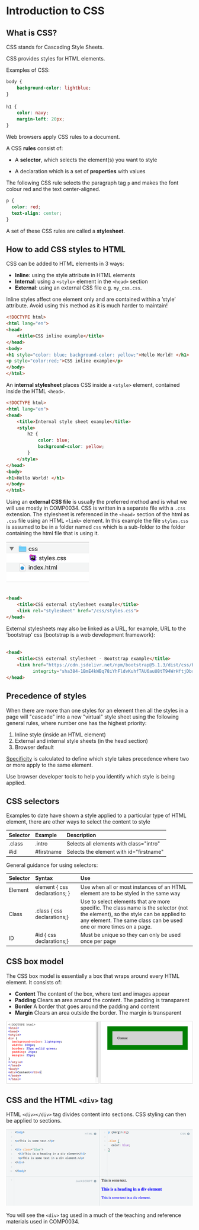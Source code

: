 # Introduction to CSS

## What is CSS?

CSS stands for Cascading Style Sheets.

CSS provides styles for HTML elements.

Examples of CSS:

```css
body {
    background-color: lightblue;
}

h1 {
    color: navy;
    margin-left: 20px;
}
```

Web browsers apply CSS rules to a document.

A CSS **rules** consist of:

- A **selector**, which selects the element(s) you want to style

- A declaration which is a set of **properties** with values

The following CSS rule selects the paragraph tag `p` and makes the font colour red and the text center-aligned.

```css
p {
  color: red;
  text-align: center;
}
```

A set of these CSS rules are called a **stylesheet**.

## How to add CSS styles to HTML

CSS can be added to HTML elements in 3 ways:

- **Inline**: using the style attribute in HTML elements
- **Internal**: using a `<style>` element in the `<head>` section
- **External**: using an external CSS file e.g. `my_css.css`.

Inline styles affect one element only and are contained within a ’style’ attribute. Avoid using this method as it is
much harder to maintain!

```html
<!DOCTYPE html>
<html lang="en">
<head>
    <title>CSS inline example</title>
</head>
<body>
<h1 style="color: blue; background-color: yellow;">Hello World! </h1>
<p style="color:red;">CSS inline example</p>
</body>
</html>
```

An **internal stylesheet** places CSS inside a `<style>` element, contained inside the HTML `<head>`.

```html
<!DOCTYPE html>
<html lang="en">
<head>
    <title>Internal style sheet example</title>
    <style>
        h2 {
            color: blue;
            background-color: yellow;
        }
    </style>
</head>
<body>
<h1>Hello World! </h1>
</body>
</html>
```

Using an **external CSS file** is usually the preferred method and is what we will use mostly in COMP0034. CSS is written in a separate file with a `.css`
extension. The stylesheet is referenced in the `<head>` section of the html as `.css` file using an HTML `<link>`
element. In this example the file `styles.css` is assumed to be in a folder named `css` which is a sub-folder to the
folder containing the html file that is using it.

![Directory showing css](img/css_dir.png)

```html

<head>
    <title>CSS external stylesheet example</title>
    <link rel="stylesheet" href="/css/styles.css">
</head>
```

External stylesheets may also be linked as a URL, for example, URL to the ‘bootstrap’ css (bootstrap is a web
development framework):

```html

<head>
    <title>CSS external stylesheet - Bootstrap example</title>
    <link href="https://cdn.jsdelivr.net/npm/bootstrap@5.1.3/dist/css/bootstrap.min.css" rel="stylesheet"
          integrity="sha384-1BmE4kWBq78iYhFldvKuhfTAU6auU8tT94WrHftjDbrCEXSU1oBoqyl2QvZ6jIW3" crossorigin="anonymous">
</head>
```

## Precedence of styles

When there are more than one styles for an element then all the styles in a page will "cascade" into a new "virtual" style sheet using the following general rules, where number one has the highest priority:

1. Inline style (inside an HTML element)
2. External and internal style sheets (in the head section)
3. Browser default

[Specificity](https://www.w3schools.com/css/css_specificity.asp) is calculated to define which style takes precedence where two or more apply to the same element.

Use browser developer tools to help you identify which style is being applied.

## CSS selectors

Examples to date have shown a style applied to a particular type of HTML element, there are other ways to select the content to style

| Selector | Example    | Description                             |
|:---------|:-----------|:----------------------------------------|
| .class   | .intro     | Selects all elements with class="intro" |
| #id      | #firstname | Selects the element with id="firstname" |

General guidance for using selectors:

| Selector | Syntax                        | Use                                                                                                                                                                                                  |
|:---------|:------------------------------|:-----------------------------------------------------------------------------------------------------------------------------------------------------------------------------------------------------|
| Element  | element { css declarations; } | Use when all or most instances of an HTML element are to be styled in the same way                                                                                                                   |
| Class    | .class { css declarations;}   | Use to select elements that are more specific. The class name is the selector (not the element), so the style can be applied to any element. The same class can be used one or more times on a page. |
| ID       | #id { css declarations;}      | Must be unique so they can only be used once per page                                                                                                                                                |

## CSS box model

The CSS box model is essentially a box that wraps around every HTML element. It consists of:

- **Content** The content of the box, where text and images appear
- **Padding** Clears an area around the content. The padding is transparent
- **Border** A border that goes around the padding and content
- **Margin** Clears an area outside the border. The margin is transparent

![Box model](img/box_model.png)

## CSS and the HTML `<div>` tag

HTML `<div></div>` tag divides content into sections. CSS styling can then be applied to sections.

![CSS and DIV](img/css_div.png)

You will see the `<div>` tag used in a much of the teaching and reference materials used in COMP0034.
